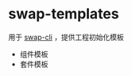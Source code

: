 # swap-templates

用于 [swap-cli](http://gitlab.alibaba-inc.com/ding-swap/swap-cli) ，提供工程初始化模板
- 组件模板
- 套件模板